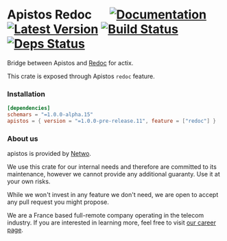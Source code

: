 # Apistos Redoc &emsp; [![Documentation]][docs.rs] [![Latest Version]][crates.io] [![Build Status]][build] [![Deps Status]][deps.rs]

[docs.rs]: https://docs.rs/apistos-redoc/

[crates.io]: https://crates.io/crates/apistos-redoc

[build]: https://github.com/netwo-io/apistos/actions/workflows/build.yaml?branch=main

[Documentation]: https://img.shields.io/docsrs/apistos-redoc

[Latest Version]: https://img.shields.io/crates/v/apistos-redoc.svg

[Build Status]: https://github.com/netwo-io/apistos/actions/workflows/build.yaml/badge.svg?branch=main

[deps.rs]: https://deps.rs/crate/apistos-redoc

[Deps Status]: https://deps.rs/crate/apistos-redoc/latest/status.svg

Bridge between Apistos and [Redoc](https://redocly.com/redoc/) for actix.

This crate is exposed through Apistos `redoc` feature.

### Installation

```toml
[dependencies]
schemars = "=1.0.0-alpha.15"
apistos = { version = "=1.0.0-pre-release.11", feature = ["redoc"] }
```

### About us

apistos is provided by [Netwo](https://www.netwo.io).

We use this crate for our internal needs and therefore are committed to its maintenance, however we cannot provide any
additional guaranty. Use it at your own risks.

While we won't invest in any feature we don't need, we are open to accept any pull request you might propose.

We are a France based full-remote company operating in the telecom industry. If you are interested in learning more,
feel free to visit [our career page](https://www.netwo.io/carriere).
